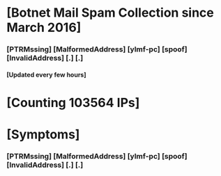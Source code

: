 # [Botnet Mail Spam Collection since March 2016]
### [PTRMssing] [MalformedAddress] [ylmf-pc] [spoof] [InvalidAddress] [.] [.]
#### [Updated every few hours]

# [Counting 103564 IPs]

# [Symptoms] 
###   [PTRMssing] [MalformedAddress] [ylmf-pc] [spoof] [InvalidAddress] [.] [.]

